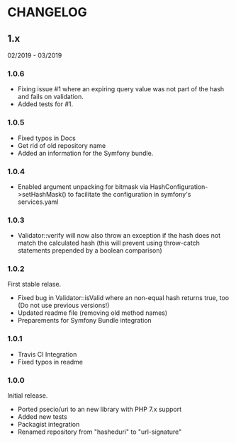 # CHANGELOG #

## 1.x
02/2019 - 03/2019

### 1.0.6
* Fixing issue #1 where an expiring query value was not part of the hash and fails on validation.
* Added tests for #1.

### 1.0.5
* Fixed typos in Docs
* Get rid of old repository name
* Added an information for the Symfony bundle.

### 1.0.4
* Enabled argument unpacking for bitmask via HashConfiguration->setHashMask() to facilitate the configuration in symfony's services.yaml

### 1.0.3
* Validator::verify will now also throw an exception if the hash does not match the calculated hash (this will prevent using throw-catch statements prepended by a boolean comparison)

### 1.0.2
First stable relase.
* Fixed bug in Validator::isValid where an non-equal hash returns true, too (Do not use previous versions!)
* Updated readme file (removing old method names)
* Preparements for Symfony Bundle integration

### 1.0.1
* Travis CI Integration
* Fixed typos in readme

### 1.0.0
Initial release.
* Ported psecio/uri to an new library with PHP 7.x support
* Added new tests
* Packagist integration
* Renamed repository from "hasheduri" to "url-signature" 